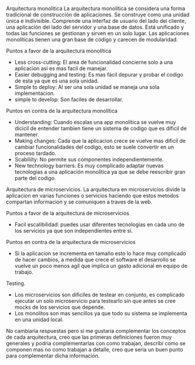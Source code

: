 Arquitectura monolitica
La arquitectura monolítica se considera una forma tradicional de construcción de aplicaciones. Se construye como una unidad única e indivisible. Comprende una interfaz de usuario del lado del cliente, una aplicación del lado del servidor y una base de datos. Está unificado y todas las funciones se gestionan y sirven en un solo lugar. Las aplicaciones monolíticas tienen una gran base de código y carecen de modularidad. 

Puntos a favor de la arquitectura monolítica
- Less cross-cutting: El area de funcionalidad concierne solo a una aplicacion asi es mas facil de manejar.
- Easier debugging and testing: Es mas fácil depurar y probar el codigo de esta ya que es una sola unidad.
- Simple to deploy: Al ser una sola unidad se maneja una sola implementacion.
- simple to develop: Son faciles de desarrollar.

Puntos en contra de la arquitectura monolítica
- Understanding: Cuando escalas una app monolitica se vuelve muy dicicil de entender tambien tiene un sistema de codigo que es dificil de mantener.
- Making changes: Cada que la aplicacion crece se vuelve mas dificil de cambiar funcionalidades del codigo, esto se suele convertir en un proceso tardado.
- Scabiliity: No permite sus componentes independientemente.
- New technology barriers: Es muy complicado adaptar nuevas tecnologias a una aplicación monolitica ya que se debe reescribir gran parte del codigo.

Arquitectura de microservicios.
La arquitectura en microservicios divide la aplicacion en varias funciones o servicios haciendo que estos metodos compartan informacion y se comuniquen a traves de la web.

Puntos a favor de la arquitectura de microservicios
- Facil escalibilidad: puedes usar diferentes tecnologias en cada uno de los servicios ya que son independientes entre si.

Puntos en contra de la arquitectura de microservicios
- Si la aplicacion se incrementa en tamaño esto lo hace muy complicado de hacer cambios, a medida que crece el software el desarrollo se vuelve un poco menos agil que implica un gasto adicional en equipo de trabajo.

Testing.
- Los microservicios son dificiles de testear en conjunto, es complicado ejecutar un solo microservicio para testearlo sin que antes se cree mocks de los servicios que depende.
- Los monolitos son mas sencillos ya que todo su sistema se implementa en una unidad local.

No cambiaria respuestas pero si me gustaria complementar los conceptos de cada arquitectura, creo que las primeras definiciones fueron muy generales y podria complementarlas con como trabajan, describi como se componen mas no como trabajan a detalle, creo que seria un buen punto para complementar dicha información.